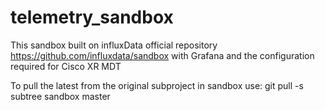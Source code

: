 # telemetry_sandbox

This sandbox built on influxData official repository https://github.com/influxdata/sandbox with Grafana and the configuration required for Cisco XR MDT 

To pull the latest from the original subproject in sandbox use:
git pull -s subtree sandbox master


